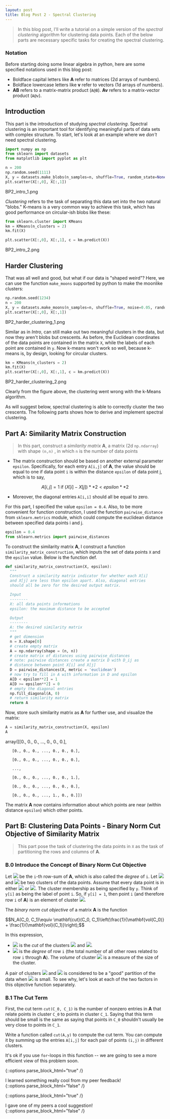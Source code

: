 ```yaml
---
layout: post
title: Blog Post 2 - Spectral Clustering
---
```


> In this blog post, I'll write a tutorial on a simple version of the *spectral clustering* algorithm for clustering data points. Each of the below parts are necessary specific tasks for creating the spectral clustering.

### Notation

Before starting doing some linear algebra in python, here are some specified notations used in this blog post:

- Boldface capital letters like **A** refer to matrices (2d arrays of numbers). 
- Boldface lowercase letters like **v** refer to vectors (1d arrays of numbers). 
- **AB** refers to a matrix-matrix product (`A@B`). **Av** refers to a matrix-vector product (`A@v`).

## Introduction

This part is the introduction of studying *spectral clustering*. Spectral clustering is an important tool for identifying meaningful parts of data sets with complex structure. To start, let's look at an example where we *don't* need spectral clustering.

```python
import numpy as np
from sklearn import datasets
from matplotlib import pyplot as plt
```
```python
n = 200
np.random.seed(1111)
X, y = datasets.make_blobs(n_samples=n, shuffle=True, random_state=None, centers = 2, cluster_std = 2.0)
plt.scatter(X[:,0], X[:,1])
```
BP2_intro_1.png

*Clustering* refers to the task of separating this data set into the two natural "blobs." K-means is a very common way to achieve this task, which has good performance on circular-ish blobs like these:

```python
from sklearn.cluster import KMeans
km = KMeans(n_clusters = 2)
km.fit(X)

plt.scatter(X[:,0], X[:,1], c = km.predict(X))
```
BP2_intro_2.png


## Harder Clustering

That was all well and good, but what if our data is "shaped weird"? Here, we can use the function `make_moons` supported by python to make the moonlike clusters:

```python
np.random.seed(1234)
n = 200
X, y = datasets.make_moons(n_samples=n, shuffle=True, noise=0.05, random_state=None)
plt.scatter(X[:,0], X[:,1])
```
BP2_harder_clustering_1.png

Similar as in *Intro*, can still make out two meaningful clusters in the data, but now they aren't blobs but crescents. As before, the Euclidean coordinates of the data points are contained in the matrix `X`, while the labels of each point are contained in `y`. Now k-means won't work so well, because k-means is, by design, looking for circular clusters. 

```python
km = KMeans(n_clusters = 2)
km.fit(X)
plt.scatter(X[:,0], X[:,1], c = km.predict(X))
```
BP2_harder_clustering_2.png

Clearly from the figure above, the clustering went wrong with the k-Means algorithm.

As will suggest below, spectral clustering is able to correctly cluster the two crescents. The following parts shows how to derive and implement spectral clustering.

## Part A: Similarity Matrix Construction

> In this part, construct a *similarity matrix* **A**, a matrix (2d `np.ndarray`) with shape `(n,n)` , in which `n` is the number of data points

- The matrix construction should be based on another external parameter `epsilon`. Specifically, for each entry `A[i,j]` of **A**, the value should be equal to one if data point `i` is within the distance `epsilon` of data point j, which is to say,

$$A[i, j] = 1 \text{ if } (X[i] - X[j])**2 < epsilon**2$$

- Moreover, the diagonal entries `A[i,i]` should all be equal to zero.

For this part, I specified the value `epsilon = 0.4`. Also, to be more convenient for function construction, I used the function `pairwise_distance` from `sklearn.metrics` module, which could compute the euclidean distance between specified data points i and j.

```python
epsilon = 0.4
from sklearn.metrics import pairwise_distances
```

To construct the similarity matrix **A**, I construct a function `similarity_matrix_construction`, which inputs the set of data points `X` and the `epsilon` value. Below is the function def.

```python
def similarity_matrix_construction(X, epsilon):
  """
  Construct a similarity matrix indicator for whether each X[i]
  and X[j] are less than epsilon apart. Also, diagonal entries
  should all be zero for the desired output matrix.

  Input
  --------
  X: all data points informations
  epsilon: the maximum distance to be accepted

  Output
  --------
  A: the desired similarity matrix
  """
  # get dimension
  n = X.shape[0]
  # create empty matrix
  A = np.ndarray(shape = (n, n))
  # create matrix of distances using pairwise_distances
  # note: pairwise distances create a matrix D with D_ij as
  # distance between point X[i] and X[j]
  D = pairwise_distances(X, metric = 'euclidean')
  # now try to fill in A with information in D and epsilon
  A[D < epsilon**2] = 1
  A[D >= epsilon**2] = 0
  # empty the diagonal entries
  np.fill_diagonal(A, 0)
  # return similarity matrix
  return A
```

Now, store such similarity matrix as **A** for further use, and visualize the matrix:

```python
A = similarity_matrix_construction(X, epsilon)
A
```
array([[0., 0., 0., ..., 0., 0., 0.],

       [0., 0., 0., ..., 0., 0., 0.],

       [0., 0., 0., ..., 0., 0., 0.],

       ...,

       [0., 0., 0., ..., 0., 0., 1.],

       [0., 0., 0., ..., 0., 0., 0.],

       [0., 0., 0., ..., 1., 0., 0.]])

The matrix **A** now contains information about which points are near (within distance `epsilon`) which other points.

## Part B: Clustering Data Points - Binary Norm Cut Objective of Similarity Matrix

> This part pose the task of clustering the data points in `X` as the task of partitioning the rows and columns of **A**. 

### B.0 Introduce the Concept of Binary Norm Cut Objective

Let <img src="https://render.githubusercontent.com/render/math?math=d_i = \sum_{j = 1}^n a_{ij}"> be the `i`-th row-sum of **A**, which is also called the *degree* of `i`. Let <img src="https://render.githubusercontent.com/render/math?math=C_0"> and <img src="https://render.githubusercontent.com/render/math?math=C_1"> be two clusters of the data points. Assume that every data point is in either <img src="https://render.githubusercontent.com/render/math?math=C_0"> or <img src="https://render.githubusercontent.com/render/math?math=C_1">. The cluster membership as being specified by `y`. Think of `y[i]` as being the label of point `i`. So, if `y[i] = 1`, then point `i` (and therefore row `i` of **A**) is an element of cluster <img src="https://render.githubusercontent.com/render/math?math=C_1">.  

The *binary norm cut objective* of a matrix **A** is the function 

$$N_A(C_0, C_1)\equiv \mathbf{cut}(C_0, C_1)\left(\frac{1}{\mathbf{vol(C_0)} + \frac{1}{\mathbf{vol}(C_1)}\right)\;$$

In this expression, 
- <img src="https://render.githubusercontent.com/render/math?math=\mathbf{cut}(C_0, C_1) \equiv \sum_{i \in C_0, j \in C_1} a_{ij}"> is the *cut* of the clusters <img src="https://render.githubusercontent.com/render/math?math=C_0"> and <img src="https://render.githubusercontent.com/render/math?math=C_1">. 
- <img src="https://render.githubusercontent.com/render/math?math=\mathbf{vol}(C_0) \equiv \sum_{i \in C_0}d_i$, where $d_i = \sum_{j = 1}^n a_{ij}"> is the *degree* of row `i` (the total number of all other rows related to row `i` through **A**). The *volume* of cluster <img src="https://render.githubusercontent.com/render/math?math=C_0"> is a measure of the size of the cluster. 

A pair of clusters <img src="https://render.githubusercontent.com/render/math?math=C_0"> and <img src="https://render.githubusercontent.com/render/math?math=C_1"> is considered to be a "good" partition of the data when <img src="https://render.githubusercontent.com/render/math?math=N_{\mathbf{A}}(C_0, C_1)"> is small. To see why, let's look at each of the two factors in this objective function separately.


### B.1 The Cut Term

First, the cut term `cut(C_0, C_1)` is the number of nonzero entries in **A** that relate points in cluster `C_0` to points in cluster `C_1`. Saying that this term should be small is the same as saying that points in `C_0` shouldn't usually be very close to points in `C_1`. 

Write a function called `cut(A,y)` to compute the cut term. You can compute it by summing up the entries `A[i,j]` for each pair of points `(i,j)` in different clusters. 

It's ok if you use `for`-loops in this function -- we are going to see a more efficient view of this problem soon. 










{::options parse_block_html="true" /}
<div class="got-help">
I learned something really cool from my peer feedback! 
</div>
{::options parse_block_html="false" /}

{::options parse_block_html="true" /}
<div class="gave-help">
I gave one of my peers a cool suggestion! 
</div>
{::options parse_block_html="false" /}